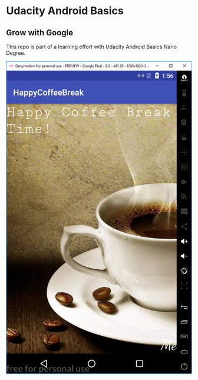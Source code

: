 # Udacity Android Basics
## Grow with Google

This repo is part of a learning effort with Udacity Android Basics Nano Degree.

![screenshot](https://github.com/jmhardison/udacity-andb-happycoffeebreak/raw/master/screenshot1.PNG)